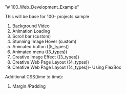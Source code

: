 "# 100_Web_Development_Example" 


This will be base for 100- projects sample

1. Background Video
2. Animation Loading
3. Scroll bar (custom)
4. Stunning Image Hover (custom)
5. Animated button ((5_types))
6. Animated menu ((3_types))
7. Creative Image Effect ((3_types))
8. Creative Web Page Layout ((4_types))
9. Creative Web Page Layout ((4_types))- Using FlexBox

Additional CSS(time to time):
1. Margin /Padding